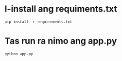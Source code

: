 # I-install ang requiments.txt
```
pip install -r requirements.txt
```
# Tas run ra nimo ang app.py
```
python app.py
```
